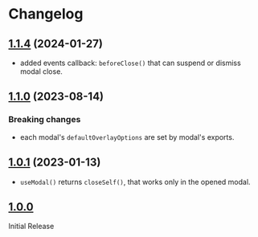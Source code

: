 # Changelog

## [1.1.4](https://github.com/react-leaf/modal/tree/1.1.4) (2024-01-27)

- added events callback: `beforeClose()` that can suspend or dismiss modal close.

## [1.1.0](https://github.com/react-leaf/modal/tree/1.1.0) (2023-08-14)

### Breaking changes

- each modal's `defaultOverlayOptions` are set by modal's exports.

## [1.0.1](https://github.com/react-leaf/modal/tree/1.0.1) (2023-01-13)

- `useModal()` returns `closeSelf()`, that works only in the opened modal.

## [1.0.0](https://github.com/react-leaf/modal/tree/1.0.0)

Initial Release
